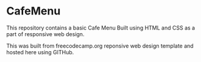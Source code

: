 # CafeMenu
This repository contains a basic Cafe Menu Built using HTML and CSS as a part of responsive web design. 

This was built from freecodecamp.org reponsive web design template and hosted here using GITHub. 
